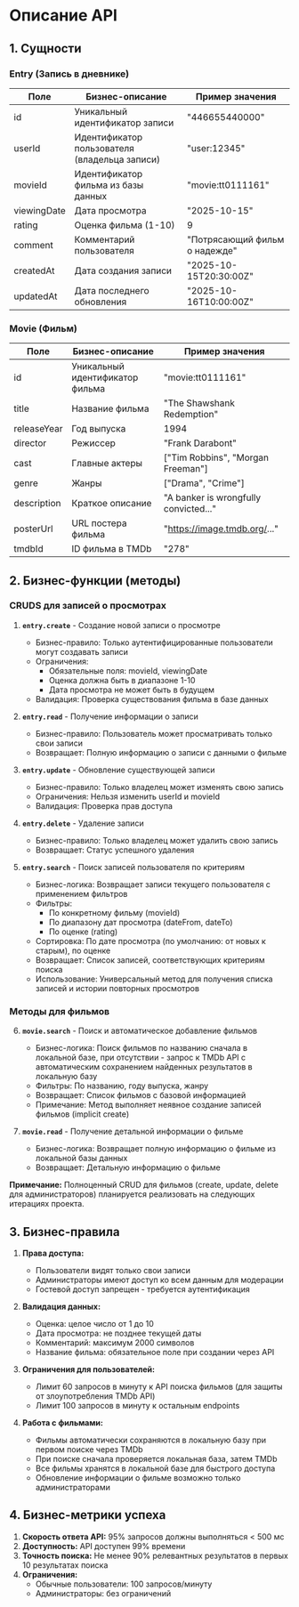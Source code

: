 # Описание API

## 1. Сущности

### Entry (Запись в дневнике)

| Поле | Бизнес-описание | Пример значения |
|------|-----------------|-----------------|
| id | Уникальный идентификатор записи | "446655440000" |
| userId | Идентификатор пользователя (владельца записи) | "user:12345" |
| movieId | Идентификатор фильма из базы данных | "movie:tt0111161" |
| viewingDate | Дата просмотра | "2025-10-15" |
| rating | Оценка фильма (1-10) | 9 |
| comment | Комментарий пользователя | "Потрясающий фильм о надежде" |
| createdAt | Дата создания записи | "2025-10-15T20:30:00Z" |
| updatedAt | Дата последнего обновления | "2025-10-16T10:00:00Z" |

### Movie (Фильм)

| Поле | Бизнес-описание | Пример значения |
|------|-----------------|-----------------|
| id | Уникальный идентификатор фильма | "movie:tt0111161" |
| title | Название фильма | "The Shawshank Redemption" |
| releaseYear | Год выпуска | 1994 |
| director | Режиссер | "Frank Darabont" |
| cast | Главные актеры | ["Tim Robbins", "Morgan Freeman"] |
| genre | Жанры | ["Drama", "Crime"] |
| description | Краткое описание | "A banker is wrongfully convicted..." |
| posterUrl | URL постера фильма | "https://image.tmdb.org/..." |
| tmdbId | ID фильма в TMDb | "278" |

## 2. Бизнес-функции (методы)

### CRUDS для записей о просмотрах

1. **`entry.create`** - Создание новой записи о просмотре
   * Бизнес-правило: Только аутентифицированные пользователи могут создавать записи
   * Ограничения:
      * Обязательные поля: movieId, viewingDate
      * Оценка должна быть в диапазоне 1-10
      * Дата просмотра не может быть в будущем
   * Валидация: Проверка существования фильма в базе данных

2. **`entry.read`** - Получение информации о записи
   * Бизнес-правило: Пользователь может просматривать только свои записи
   * Возвращает: Полную информацию о записи с данными о фильме

3. **`entry.update`** - Обновление существующей записи
   * Бизнес-правило: Только владелец может изменять свою запись
   * Ограничения: Нельзя изменить userId и movieId
   * Валидация: Проверка прав доступа

4. **`entry.delete`** - Удаление записи
   * Бизнес-правило: Только владелец может удалить свою запись
   * Возвращает: Статус успешного удаления

5. **`entry.search`** - Поиск записей пользователя по критериям
   * Бизнес-логика: Возвращает записи текущего пользователя с применением фильтров
   * Фильтры:
      - По конкретному фильму (movieId)
      - По диапазону дат просмотра (dateFrom, dateTo)
      - По оценке (rating)
   * Сортировка: По дате просмотра (по умолчанию: от новых к старым), по оценке
   * Возвращает: Список записей, соответствующих критериям поиска
   * Использование: Универсальный метод для получения списка записей и истории повторных просмотров

### Методы для фильмов

6. **`movie.search`** - Поиск и автоматическое добавление фильмов
   * Бизнес-логика: Поиск фильмов по названию сначала в локальной базе, при отсутствии - запрос к TMDb API с автоматическим сохранением найденных результатов в локальную базу
   * Фильтры: По названию, году выпуска, жанру
   * Возвращает: Список фильмов с базовой информацией
   * Примечание: Метод выполняет неявное создание записей фильмов (implicit create)

7. **`movie.read`** - Получение детальной информации о фильме
   * Бизнес-логика: Возвращает полную информацию о фильме из локальной базы данных
   * Возвращает: Детальную информацию о фильме

**Примечание:** Полноценный CRUD для фильмов (create, update, delete для администраторов) планируется реализовать на следующих итерациях проекта.

## 3. Бизнес-правила

1. **Права доступа:**
   * Пользователи видят только свои записи
   * Администраторы имеют доступ ко всем данным для модерации
   * Гостевой доступ запрещен - требуется аутентификация

2. **Валидация данных:**
   * Оценка: целое число от 1 до 10
   * Дата просмотра: не позднее текущей даты
   * Комментарий: максимум 2000 символов
   * Название фильма: обязательное поле при создании через API

3. **Ограничения для пользователей:**
   * Лимит 60 запросов в минуту к API поиска фильмов (для защиты от злоупотребления TMDb API)
   * Лимит 100 запросов в минуту к остальным endpoints

4. **Работа с фильмами:**
   * Фильмы автоматически сохраняются в локальную базу при первом поиске через TMDb
   * При поиске сначала проверяется локальная база, затем TMDb
   * Все фильмы хранятся в локальной базе для быстрого доступа
   * Обновление информации о фильме возможно только администраторами

## 4. Бизнес-метрики успеха

1. **Скорость ответа API:** 95% запросов должны выполняться < 500 мс
2. **Доступность:** API доступен 99% времени
3. **Точность поиска:** Не менее 90% релевантных результатов в первых 10 результатах поиска
4. **Ограничения:**
   * Обычные пользователи: 100 запросов/минуту
   * Администраторы: без ограничений
